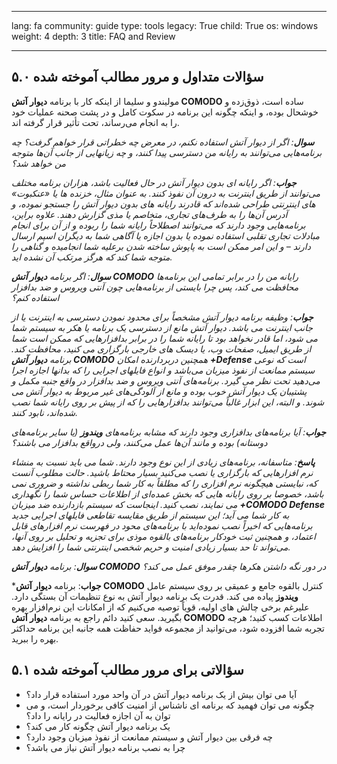 

---

lang: fa
community: guide
type: tools
legacy: True
child: True
os: windows
weight: 4
depth: 3
title: FAQ and Review

---

## ۵.۰ سؤالات متداول و مرور مطالب آموخته شده ##

مولیندو و سلیما از اینکه کار با برنامه **دیوار آتش COMODO** ساده است، ذوق‌زده و خوشحال بوده، و اینکه چگونه این برنامه در سکوت کامل و در پشت صحنه عملیات خود را به انجام می‌رساند، تحت تأثیر قرار گرفته اند. 

<div class="background" markdown="1"> 

***سوال**: اگر از دیوار آتش استفاده نکنم، در معرض چه خطراتی قرار خواهم گرفت؟ چه برنامه‌هایی می‌توانند به رایانه من دسترسی پیدا کنند، و چه زیانهایی از جانب آن‌ها متوجه من خواهد شد؟*

***جواب**: اگر رایانه ای بدون دیوار آتش در حال فعالیت باشد، هزاران برنامه مختلف می‌توانند از طریق اینترنت به درون آن نفوذ کنند. به عنوان مثال، خزنده ها یا «عنکبوت» های اینترنتی طراحی شده‌اند که قادرند رایانه های بدون دیوار آتش را جستجو نموده، و آدرس آن‌ها را به طرف‌های تجاری، متخاصم یا مذی گزارش دهند. علاوه براین، برنامه‌هایی وجود دارند که می‌توانند اصطلاحاً رایانه شما را ربوده و از آن برای انجام مبادلات تجاری تقلبی استفاده نموده یا بدون اجازه یا آگاهی شما به دیگران اسپم ارسال دارند – و این امر ممکن است به پاپوش ساخته شدن برعلیه شما انجامیده و گناهی را متوجه شما کند که هرگز مرتکب آن نشده اید.* 

***سوال**: اگر برنامه **دیوار آتش COMODO** رایانه من را در برابر تمامی این برنامه‌ها محافظت می کند، پس چرا بایستی از برنامه‌هایی چون آنتی ویروس و ضد بدافزار استفاده کنم؟*

***جواب**: وظیفه برنامه دیوار آتش مشخصاً برای محدود نمودن دسترسی به اینترنت یا از جانب اینترنت می باشد. دیوار آتش مانع از دسترسی یک برنامه یا هکر به سیستم شما می شود، اما قادر نخواهد بود تا رایانه شما را در برابر بدافزارهایی که ممکن است شما از طریق ایمیل، صفحات وب، یا دیسک های خارجی بارگزاری می کنید، محافظت کند. برنامه **دیوار آتش COMODO** همچنین دربردارنده امکان **+Defense** است که نوعی سیستم ممانعت از نفوذ میزبان می‌باشد و انواع فایلهای اجرایی را که بدانها اجازه اجرا می‌دهید تحت نظر می گیرد. برنامه‌های آنتی ویروس و ضد بدافزار در‌ واقع جنبه مکمل و پشتیبان یک دیوار آتش خوب بوده و مانع از آلودگی‌های غیر مربوط به دیوار آتش می شوند. و البته، این ابزار غالباً می‌توانند بدافزارهایی را که از پیش بر روی رایانه شما نصب شده‌اند، نابود کنند.* 

***جواب**: آیا برنامه‌های بدافزاری وجود دارند که مشابه برنامه‌های **ویندوز** (یا سایر برنامه‌های دوستانه) بوده و مانند آن‌ها عمل می‌کنند، ولی در‌واقع بدافزار می باشند؟*

***پاسخ**: متاسفانه، برنامه‌های زیادی از این نوع وجود دارند. شما می باید نسبت به منشاء نرم افزارهایی که بارگزاری یا نصب می‌کنید بسیار محتاط باشید. حالت مطلوب آنست که، نبایستی هیچگونه نرم افزاری را که مطلقاً به کار شما ربطی نداشته و ضروری نمی باشد، خصوصا بر روی رایانه هایی که بخش عمده‌ای از اطلاعات حساس شما را نگهداری می نمایند، نصب کنید. اینجاست که سیستم بازدارنده ضد میزبان **+COMODO Defense** به کار شما می آید؛ این سیستم از طریق مقایسه تقاطعی فایلهای اجرایی جدید برنامه‌هایی که اخیراً نصب نموده‌اید با برنامه‌های محود در فهرست نرم افزارهای قابل اعتماد، و همچنین ثبت خودکار برنامه‌های بالقوه موذی برای تجزیه و تحلیل بر روی آنها، می‌تواند تا حد بسیار زیادی امنیت و حریم شخصی اینترنتی شما را افزایش دهد.*

***سوال**: برنامه **دیوار آتش COMODO** در دور نگه داشتن هکرها چقدر موفق عمل می کند؟*

***جواب**: برنامه **دیوار آتش COMODO** کنترل بالقوه جامع و عمیقی بر روی سیستم عامل **ویندوز** پیاده می کند. قدرت یک برنامه دیوار آتش به نوع تنظیمات آن بستگی دارد. علیرغم برخی چالش های اولیه، قویاً توصیه می‌کنیم که از امکانات این نرم‌افزار بهره بگیرید. سعی کنید دائم راجع به برنامه **دیوار آتش COMODO** اطلاعات کسب کنید؛ هرچه تجربه شما افزوده شود، می‌توانید از مجموعه فواید حفاظت همه جانبه این برنامه حداکثر بهره را ببرید. 

</div>


## ۵.۱ سؤالاتی برای مرور مطالب آموخته شده  ##

- آیا می توان بیش از یک برنامه دیوار آتش در آن واحد مورد استفاده قرار داد؟
- چگونه می توان فهمید که برنامه ای ناشناس از امنیت کافی برخوردار است، و می توان به آن اجازه فعالیت در رایانه را داد؟
- یک برنامه دیوار آتش چگونه کار می کند؟
- چه فرقی بین دیوار آتش و سیستم ممانعت از نفوذ میزبان وجود دارد؟
- چرا به نصب برنامه دیوار آتش نیاز می باشد؟

